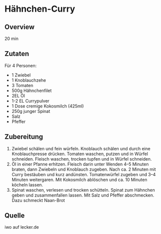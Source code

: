 # Hähnchen-Curry

## Overview
20 min

## Zutaten
Für 4 Personen:

- 1 Zwiebel
- 1 Knoblauchzehe
- 3 Tomaten
- 500g Hähnchenfilet
- 2EL Öl
- 1-2 EL Currypulver
- 1 Dose cremige Kokosmilch (425ml)
- 250g junger Spinat
- Salz
- Pfeffer

## Zubereitung

1. Zwiebel schälen und fein würfeln. Knoblauch schälen und durch eine Knoblauchpresse drücken. Tomaten waschen, putzen und in Würfel schneiden. Fleisch waschen, trocken tupfen und in Würfel schneiden.
2. Öl in einer Pfanne erhitzen. Fleisch darin unter Wenden 4–5 Minuten braten, dann Zwiebeln und Knoblauch zugeben. Nach ca. 2 Minuten mit Curry bestäuben und kurz andünsten. Tomatenwürfel zugeben und 3–4 Minuten weitergaren. Mit Kokosmilch ablöschen und ca. 10 Minuten köcheln lassen.
3. Spinat waschen, verlesen und trocken schütteln. Spinat zum Hähnchen geben und zusammenfallen lassen. Mit Salz und Pfeffer abschmecken. Dazu schmeckt Naan-Brot

## Quelle
iwo auf lecker.de 

